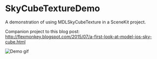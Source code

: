 # SkyCubeTextureDemo
A demonstration of using MDLSkyCubeTexture in a SceneKit project.

Companion project to this blog post: http://flexmonkey.blogspot.com/2015/07/a-first-look-at-model-ios-sky-cube.html

![Demo gif](/SkyCubeDemonstration/skycube.gif)
